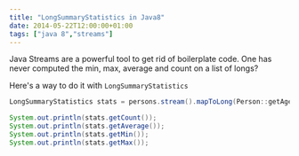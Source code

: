 ```yaml
---
title: "LongSummaryStatistics in Java8"
date: 2014-05-22T12:00:00+01:00
tags: ["java 8","streams"]
---
```


Java Streams are a powerful tool to get rid of boilerplate code. One has never computed the min, max, average and count on a list of longs?

Here's a way to do it with <code>LongSummaryStatistics</code>

```java
LongSummaryStatistics stats = persons.stream().mapToLong(Person::getAge).summaryStatistics();

System.out.println(stats.getCount());
System.out.println(stats.getAverage());
System.out.println(stats.getMin());
System.out.println(stats.getMax());
```
